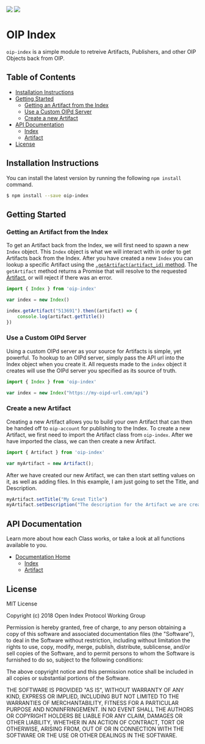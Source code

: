 [![](https://travis-ci.org/oipwg/oip-index.svg?branch=master)](https://travis-ci.org/oipwg/oip-index)
[![](https://img.shields.io/npm/v/oip-index.svg)](https://www.npmjs.com/package/oip-index)
# OIP Index
`oip-index` is a simple module to retreive Artifacts, Publishers, and other OIP Objects back from OIP.

## Table of Contents
* [Installation Instructions](https://github.com/oipwg/oip-index/#installation-instructions)
* [Getting Started](https://github.com/oipwg/oip-index/#getting-started)
	* [Getting an Artifact from the Index](https://github.com/oipwg/oip-index/#)
	* [Use a Custom OIPd Server](https://github.com/oipwg/oip-index/#)
	* [Create a new Artifact](https://github.com/oipwg/oip-index/#)
* [API Documentation](https://github.com/oipwg/oip-index/#api-documentation)
	* [Index](https://oipwg.github.io/oip-index/Index_.html)
	* [Artifact](https://oipwg.github.io/oip-index/Artifact.html)
* [License](https://github.com/oipwg/oip-index/#license)

## Installation Instructions
You can install the latest version by running the following `npm install` command.
```bash
$ npm install --save oip-index
```
## Getting Started

### Getting an Artifact from the Index

To get an Artifact back from the Index, we will first need to spawn a new `Index` object. This `Index` object is what we will interact with in order to get Artifacts back from the Index.  After you have created a new `Index` you can lookup a specific Artifact using the [`.getArtifact(artifact_id)` method](https://oipwg.github.io/oip-index/Index_.html#getArtifact). The `getArtifact` method returns a Promise that will resolve to the requested [Artifact](https://oipwg.github.io/oip-index/Artifact.html), or will reject if there was an error.

```javascript
import { Index } from 'oip-index'

var index = new Index()

index.getArtifact("513691").then((artifact) => {
    console.log(artifact.getTitle())
})
```

### Use a Custom OIPd Server

Using a custom OIPd server as your source for Artifacts is simple, yet powerful. To hookup to an OIPd server, simply pass the API url into the Index object when you create it. All requests made to the `index` object it creates will use the OIPd server you specified as its source of truth.
```javascript
import { Index } from 'oip-index'

var index = new Index("https://my-oipd-url.com/api")
```

### Create a new Artifact

Creating a new Artifact allows you to build your own Artifact that can then be handed off to `oip-account` for publishing to the Index. To create a new Artifact, we first need to import the Artifact class from `oip-index`. After we have imported the class, we can then create a new Artifact.

```javascript
import { Artifact } from 'oip-index'

var myArtifact = new Artifact();
```

After we have created our new Artifact, we can then start setting values on it, as well as adding files. In this example, I am just going to set the Title, and Description.

```javascript
myArtifact.setTitle("My Great Title")
myArtifact.setDescription("The description for the Artifact we are creating")
```

## API Documentation
Learn more about how each Class works, or take a look at all functions available to you.
* [Documentation Home](https://oipwg.github.io/oip-index/)
	* [Index](https://oipwg.github.io/oip-index/Index_.html)
	* [Artifact](https://oipwg.github.io/oip-index/Artifact.html)

## License
MIT License

Copyright (c) 2018 Open Index Protocol Working Group

Permission is hereby granted, free of charge, to any person obtaining a copy
of this software and associated documentation files (the "Software"), to deal
in the Software without restriction, including without limitation the rights
to use, copy, modify, merge, publish, distribute, sublicense, and/or sell
copies of the Software, and to permit persons to whom the Software is
furnished to do so, subject to the following conditions:

The above copyright notice and this permission notice shall be included in all
copies or substantial portions of the Software.

THE SOFTWARE IS PROVIDED "AS IS", WITHOUT WARRANTY OF ANY KIND, EXPRESS OR
IMPLIED, INCLUDING BUT NOT LIMITED TO THE WARRANTIES OF MERCHANTABILITY,
FITNESS FOR A PARTICULAR PURPOSE AND NONINFRINGEMENT. IN NO EVENT SHALL THE
AUTHORS OR COPYRIGHT HOLDERS BE LIABLE FOR ANY CLAIM, DAMAGES OR OTHER
LIABILITY, WHETHER IN AN ACTION OF CONTRACT, TORT OR OTHERWISE, ARISING FROM,
OUT OF OR IN CONNECTION WITH THE SOFTWARE OR THE USE OR OTHER DEALINGS IN THE
SOFTWARE.